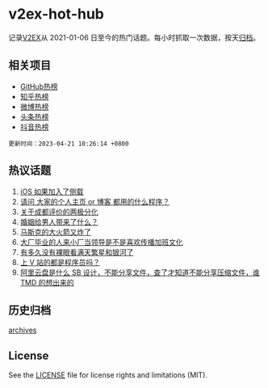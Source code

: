 # v2ex-hot-hub

 记录[V2EX](https://www.v2ex.com/)从 2021-01-06 日至今的热门话题。每小时抓取一次数据，按天[归档](archives)。
 
 ## 相关项目

- [GitHub热榜](https://github.com/it985/github-hot-hub)
- [知乎热榜](https://github.com/it985/zhihu-hot-hub)
- [微博热榜](https://github.com/it985/weibo-hot-hub)
- [头条热榜](https://github.com/it985/toutiao-hot-hub)
- [抖音热榜](https://github.com/it985/douyin-hot-hub)


 `更新时间：2023-04-21 10:26:14 +0800`

## 热议话题

1. [iOS 如果加入了侧载](https://www.v2ex.com/t/933955)
1. [请问 大家的个人主页 or 博客 都用的什么程序？](https://www.v2ex.com/t/933986)
1. [关于成都评价的两极分化](https://www.v2ex.com/t/933992)
1. [婚姻给男人带来了什么？](https://www.v2ex.com/t/934076)
1. [马斯克的大火箭又炸了](https://www.v2ex.com/t/934155)
1. [大厂毕业的人来小厂当领导是不是喜欢传播加班文化](https://www.v2ex.com/t/933991)
1. [有多久没有裸眼看满天繁星和银河了](https://www.v2ex.com/t/933977)
1. [上 V 站的都是程序员吗？](https://www.v2ex.com/t/934215)
1. [阿里云盘是什么 SB 设计，不能分享文件，查了才知道不能分享压缩文件，谁 TMD 的想出来的](https://www.v2ex.com/t/934111)

## 历史归档

[archives](archives)

## License

See the [LICENSE](LICENSE) file for license rights and limitations (MIT).
